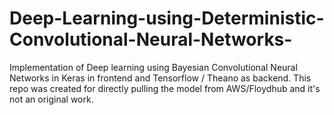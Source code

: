# Deep-Learning-using-Deterministic-Convolutional-Neural-Networks-
Implementation of Deep learning using Bayesian Convolutional Neural Networks in Keras in frontend and Tensorflow / Theano  as  backend. This repo was created for directly pulling the model from AWS/Floydhub and it's not an original work.  
